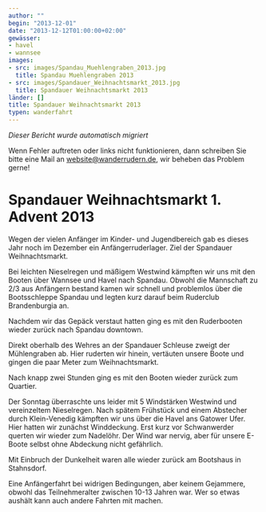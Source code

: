 ```yaml
---
author: ""
begin: "2013-12-01"
date: "2013-12-12T01:00:00+02:00"
gewässer:
- havel
- wannsee
images:
- src: images/Spandau_Muehlengraben_2013.jpg
  title: Spandau Muehlengraben 2013
- src: images/Spandauer_Weihnachtsmarkt_2013.jpg
  title: Spandauer Weihnachtsmarkt 2013
länder: []
title: Spandauer Weihnachtsmarkt 2013
typen: wanderfahrt
---
```



*Dieser Bericht wurde automatisch migriert*

Wenn Fehler auftreten oder links nicht funktionieren, dann schreiben Sie bitte eine Mail an website@wanderrudern.de, wir beheben das Problem gerne!



# Spandauer Weihnachtsmarkt 1. Advent 2013


Wegen der vielen Anfänger im Kinder- und Jugendbereich gab es dieses Jahr noch im Dezember ein Anfängerruderlager. Ziel der Spandauer Weihnachtsmarkt.

Bei leichten Nieselregen und mäßigem Westwind kämpften wir uns mit den Booten über Wannsee und Havel nach Spandau. Obwohl die Mannschaft zu 2/3 aus Anfängern bestand kamen wir schnell und problemlos über die Bootsschleppe Spandau und legten kurz darauf beim Ruderclub Brandenburgia an.

Nachdem wir das Gepäck verstaut hatten ging es mit den Ruderbooten wieder zurück nach Spandau downtown.

Direkt oberhalb des Wehres an der Spandauer Schleuse zweigt der Mühlengraben ab. Hier ruderten wir hinein, vertäuten unsere Boote und gingen die paar Meter zum Weihnachtsmarkt.

Nach knapp zwei Stunden ging es mit den Booten wieder zurück zum Quartier.

Der Sonntag überraschte uns leider mit 5 Windstärken Westwind und vereinzeltem Nieselregen. Nach spätem Frühstück und einem Abstecher durch Klein-Venedig kämpften wir uns über die Havel ans Gatower Ufer. Hier hatten wir zunächst Winddeckung. Erst kurz vor Schwanwerder querten wir wieder zum Nadelöhr. Der Wind war nervig, aber für unsere E-Boote selbst ohne Abdeckung nicht gefährlich.

Mit Einbruch der Dunkelheit waren alle wieder zurück am Bootshaus in Stahnsdorf.

Eine Anfängerfahrt bei widrigen Bedingungen, aber keinem Gejammere, obwohl das Teilnehmeralter zwischen 10-13 Jahren war. Wer so etwas aushält kann auch andere Fahrten mit machen.

